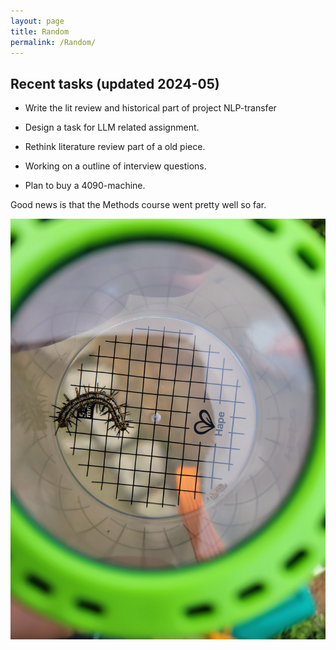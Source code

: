 ```yaml
---
layout: page
title: Random
permalink: /Random/
---
```


## Recent tasks (updated 2024-05)

- Write the lit review and historical part of project NLP-transfer

- Design a task for LLM related assignment.

- Rethink literature review part of a old piece.

- Working on a outline of interview questions.

- Plan to buy a 4090-machine.

Good news is that the Methods course went pretty well so far.

![](./_pics/cata.jpg)